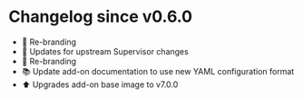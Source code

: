 # Changelog since v0.6.0
- :hammer: Re-branding 
- :hammer: Updates for upstream Supervisor changes 
- :hammer: Re-branding 
- :books: Update add-on documentation to use new YAML configuration format 
- :arrow_up: Upgrades add-on base image to v7.0.0 
